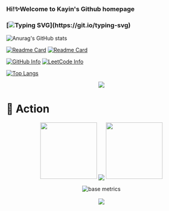 ### Hi!:sparkles:Welcome to Kayin's Github homepage
### [![Typing SVG](https://readme-typing-svg.herokuapp.com?font=Fira+Code&pause=1000&width=435&lines=Hello+World!)](https://git.io/typing-svg)

<!--
**QzKevin/QzKevin** is a ✨ _special_ ✨ repository because its `README.md` (this file) appears on your GitHub profile.

Here are some ideas to get you started:

- 🔭 I’m currently working on ...
- 🌱 I’m currently learning ...
- 👯 I’m looking to collaborate on ...
- 🤔 I’m looking for help with ...
- 💬 Ask me about ...
- 📫 How to reach me: ...
- 😄 Pronouns: ...
- ⚡ Fun fact: ...
-->
![Anurag's GitHub stats](https://github-readme-stats.vercel.app/api?username=QzKevin&show_icons=true&theme=vue&count_private=true)

[![Readme Card](https://github-readme-stats.vercel.app/api/pin/?username=QzKevin&theme=vue&repo=typecho_vercel)](https://github.com/QzKevin/typecho_vercel)
[![Readme Card](https://github-readme-stats.vercel.app/api/pin/?username=QzKevin&theme=vue&repo=qzkevin.github.io)](https://github.com/QzKevin/qzkevin.github.io)

[![GitHub Info](https://stats.justsong.cn/api/github?username=QzKevin)](https://github.com/QzKevin)
[![LeetCode Info](https://stats.justsong.cn/api/leetcode?username=kayin-r&cn=true)](https://leetcode.cn/u/kayin-r) 

[![Top Langs](https://github-readme-stats.vercel.app/api/top-langs/?username=qzkevin&layout=compact)](https://github.com/anuraghazra/github-readme-stats)

<!-- GitHub Activity Graph -->
<div align="center"><img src="https://activity-graph.herokuapp.com/graph?username=qzkevin&theme=xcode" /></div>

# 🚀 Action

<!-- 连续提交代码天数记录 -->
<p align="center">
  <img width="150" src="https://cdn.cbd.int/anzhiyu-assets/image/common/github-info/left-wing.png" />
  <img align="center" src="https://github-readme-streak-stats.herokuapp.com/?user=qzkevin&theme=dark&hide_border=true" />
  <img width="150" src="https://cdn.cbd.int/anzhiyu-assets/image/common/github-info/right-wing.png" />
</p>

<!-- metrics 基础资料 -->
<div align="center"><img src="https://cdn.jsdelivr.net/gh/anzhiyu-c/anzhiyu-c@main/base_metrics.svg" alt="base metrics"/></div>
<br>

<!-- GitHub奖杯🏆 -->
<div align="center"><img  src="https://github-profile-trophy.vercel.app/?username=qzkevin&theme=gruvbox&row=1&column=7&no-frame=true&no-bg=true" /></div>
<br>
